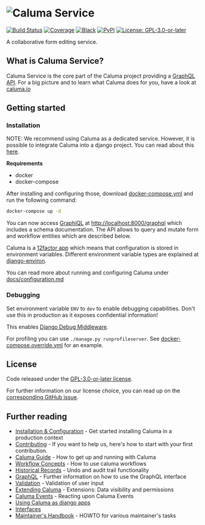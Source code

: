 # ![Caluma Service](https://user-images.githubusercontent.com/6150577/60805422-51b1bf80-a180-11e9-9ae5-c794249c7a98.png)

[![Build Status](https://travis-ci.com/projectcaluma/caluma.svg?branch=master)](https://travis-ci.com/projectcaluma/caluma)
[![Coverage](https://img.shields.io/badge/coverage-100%25-brightgreen.svg)](https://github.com/projectcaluma/caluma/blob/master/setup.cfg#L57)
[![Black](https://img.shields.io/badge/code%20style-black-000000.svg)](https://github.com/python/black)
[![PyPI](https://img.shields.io/pypi/v/caluma)](https://pypi.org/project/caluma/)
[![License: GPL-3.0-or-later](https://img.shields.io/github/license/projectcaluma/caluma)](https://spdx.org/licenses/GPL-3.0-or-later.html)

A collaborative form editing service.

## What is Caluma Service?

Caluma Service is the core part of the Caluma project providing a
[GraphQL API](https://graphql.org/). For a big picture and to learn what Caluma
does for you, have a look at [caluma.io](https://caluma.io)

## Getting started

### Installation

NOTE: We recommend using Caluma as a dedicated service. However, it is possible to integrate
Caluma into a django project. You can read about this [here](docs/django-apps.md).

**Requirements**

- docker
- docker-compose

After installing and configuring those, download [docker-compose.yml](https://github.com/projectcaluma/caluma/blob/master/docker-compose.yml) and run the following command:

```bash
docker-compose up -d
```

You can now access [GraphiQL](https://github.com/graphql/graphiql) at
[http://localhost:8000/graphql](http://localhost:8000/graphql) which
includes a schema documentation. The API allows to query and mutate form
and workflow entities which are described below.

Caluma is a [12factor app](https://12factor.net/) which
means that configuration is stored in environment variables.
Different environment variable types are explained at
[django-environ](https://github.com/joke2k/django-environ#supported-types).

You can read more about running and configuring Caluma under
[docs/configuration.md](docs/configuration.md)

### Debugging

Set environment variable `ENV` to `dev` to enable debugging capabilities. Don't use this in production as it exposes confidential information!

This enables [Django Debug Middleware](https://docs.graphene-python.org/projects/django/en/latest/debug/).

For profiling you can use `./manage.py runprofileserver`. See [docker-compose.override.yml](docker-compose.override.yml) for
an example.

## License

Code released under the [GPL-3.0-or-later license](LICENSE).

For further information on our license choice, you can read up on the [corresponding GitHub issue](https://github.com/projectcaluma/caluma/issues/751#issuecomment-547974930).

## Further reading

- [Installation & Configuration](docs/configuration.md) - Get started installing
  Caluma in a production context
- [Contributing](CONTRIBUTING.md) - If you want to help us, here's
  how to start with your first contribution.
- [Caluma Guide](docs/guide.md) - How to get up and running with Caluma
- [Workflow Concepts](docs/workflow-concepts.md) - How to use caluma workflows
- [Historical Records](docs/historical-records.md) - Undo and audit trail
  functionality
- [GraphQL](docs/graphql.md) - Further information on how to use the GraphQL
  interface
- [Validation](docs/validation.md) - Validation of user input
- [Extending Caluma](docs/extending.md) - Extensions: Data visibility and
  permissions
- [Caluma Events](docs/events.md) - Reacting upon Caluma Events
- [Using Caluma as django apps](docs/django-apps.md)
- [Interfaces](docs/interfaces.md)
- [Maintainer's Handbook](docs/maintainers.md) - HOWTO for various maintainer's
  tasks
